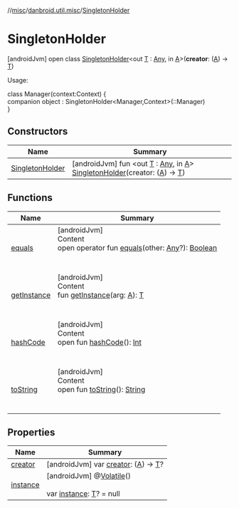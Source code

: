//[misc](../../index.md)/[danbroid.util.misc](../index.md)/[SingletonHolder](index.md)



# SingletonHolder  
 [androidJvm] open class [SingletonHolder](index.md)<out [T](index.md) : [Any](https://kotlinlang.org/api/latest/jvm/stdlib/kotlin/-any/index.html), in [A](index.md)>(**creator**: ([A](index.md)) -> [T](index.md))

Usage:

class Manager(context:Context) {  
companion object : SingletonHolder<Manager,Context>(::Manager)  
}   


## Constructors  
  
|  Name|  Summary| 
|---|---|
| <a name="danbroid.util.misc/SingletonHolder/SingletonHolder/#kotlin.Function1[TypeParam(bounds=[kotlin.Any?]),TypeParam(bounds=[kotlin.Any])]/PointingToDeclaration/"></a>[SingletonHolder](-singleton-holder.md)| <a name="danbroid.util.misc/SingletonHolder/SingletonHolder/#kotlin.Function1[TypeParam(bounds=[kotlin.Any?]),TypeParam(bounds=[kotlin.Any])]/PointingToDeclaration/"></a> [androidJvm] fun <out [T](index.md) : [Any](https://kotlinlang.org/api/latest/jvm/stdlib/kotlin/-any/index.html), in [A](index.md)> [SingletonHolder](-singleton-holder.md)(creator: ([A](index.md)) -> [T](index.md))   <br>


## Functions  
  
|  Name|  Summary| 
|---|---|
| <a name="kotlin/Any/equals/#kotlin.Any?/PointingToDeclaration/"></a>[equals](../../danbroid.util.resource/-resource-utils/index.md#%5Bkotlin%2FAny%2Fequals%2F%23kotlin.Any%3F%2FPointingToDeclaration%2F%5D%2FFunctions%2F1537741750)| <a name="kotlin/Any/equals/#kotlin.Any?/PointingToDeclaration/"></a>[androidJvm]  <br>Content  <br>open operator fun [equals](../../danbroid.util.resource/-resource-utils/index.md#%5Bkotlin%2FAny%2Fequals%2F%23kotlin.Any%3F%2FPointingToDeclaration%2F%5D%2FFunctions%2F1537741750)(other: [Any](https://kotlinlang.org/api/latest/jvm/stdlib/kotlin/-any/index.html)?): [Boolean](https://kotlinlang.org/api/latest/jvm/stdlib/kotlin/-boolean/index.html)  <br><br><br>
| <a name="danbroid.util.misc/SingletonHolder/getInstance/#TypeParam(bounds=[kotlin.Any?])/PointingToDeclaration/"></a>[getInstance](get-instance.md)| <a name="danbroid.util.misc/SingletonHolder/getInstance/#TypeParam(bounds=[kotlin.Any?])/PointingToDeclaration/"></a>[androidJvm]  <br>Content  <br>fun [getInstance](get-instance.md)(arg: [A](index.md)): [T](index.md)  <br><br><br>
| <a name="kotlin/Any/hashCode/#/PointingToDeclaration/"></a>[hashCode](../../danbroid.util.resource/-resource-utils/index.md#%5Bkotlin%2FAny%2FhashCode%2F%23%2FPointingToDeclaration%2F%5D%2FFunctions%2F1537741750)| <a name="kotlin/Any/hashCode/#/PointingToDeclaration/"></a>[androidJvm]  <br>Content  <br>open fun [hashCode](../../danbroid.util.resource/-resource-utils/index.md#%5Bkotlin%2FAny%2FhashCode%2F%23%2FPointingToDeclaration%2F%5D%2FFunctions%2F1537741750)(): [Int](https://kotlinlang.org/api/latest/jvm/stdlib/kotlin/-int/index.html)  <br><br><br>
| <a name="kotlin/Any/toString/#/PointingToDeclaration/"></a>[toString](../../danbroid.util.resource/-resource-utils/index.md#%5Bkotlin%2FAny%2FtoString%2F%23%2FPointingToDeclaration%2F%5D%2FFunctions%2F1537741750)| <a name="kotlin/Any/toString/#/PointingToDeclaration/"></a>[androidJvm]  <br>Content  <br>open fun [toString](../../danbroid.util.resource/-resource-utils/index.md#%5Bkotlin%2FAny%2FtoString%2F%23%2FPointingToDeclaration%2F%5D%2FFunctions%2F1537741750)(): [String](https://kotlinlang.org/api/latest/jvm/stdlib/kotlin/-string/index.html)  <br><br><br>


## Properties  
  
|  Name|  Summary| 
|---|---|
| <a name="danbroid.util.misc/SingletonHolder/creator/#/PointingToDeclaration/"></a>[creator](creator.md)| <a name="danbroid.util.misc/SingletonHolder/creator/#/PointingToDeclaration/"></a> [androidJvm] var [creator](creator.md): ([A](index.md)) -> [T](index.md)?   <br>
| <a name="danbroid.util.misc/SingletonHolder/instance/#/PointingToDeclaration/"></a>[instance](instance.md)| <a name="danbroid.util.misc/SingletonHolder/instance/#/PointingToDeclaration/"></a> [androidJvm] @[Volatile](https://kotlinlang.org/api/latest/jvm/stdlib/kotlin.jvm/-volatile/index.html)()  <br>  <br>var [instance](instance.md): [T](index.md)? = null   <br>

